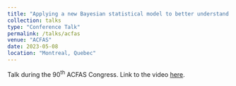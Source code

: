```yaml
---
title: "Applying a new Bayesian statistical model to better understand supermassive black holes"
collection: talks
type: "Conference Talk"
permalink: /talks/acfas
venue: "ACFAS"
date: 2023-05-08
location: "Montreal, Quebec"
---
```


Talk during the 90<sup>th</sup> ACFAS Congress. Link to the video [here](https://www.acfas.ca/evenements/congres/90/contribution/appliquer-nouveau-modele-statistique-bayesienne-comprendre-trous).
